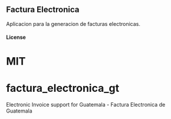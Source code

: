 ## Factura Electronica

Aplicacion para la generacion de facturas electronicas.

#### License

MIT
=======
# factura_electronica_gt
Electronic Invoice support for Guatemala - Factura Electronica de Guatemala

